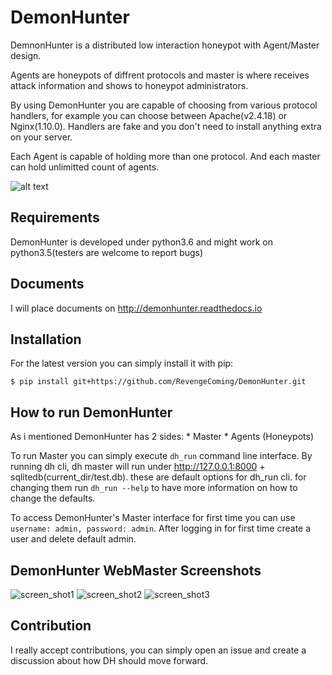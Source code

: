 # DemonHunter

DemnonHunter is a distributed low interaction honeypot with Agent/Master design.

Agents are honeypots of diffrent protocols and master is where receives attack information and shows to honeypot administrators.

By using DemonHunter you are capable of choosing from various protocol handlers, for example you can choose between Apache(v2.4.18) or Nginx(1.10.0). Handlers are fake and you don't need to install anything extra on your server.

Each Agent is capable of holding more than one protocol. And each master can hold unlimitted count of agents.

![alt text](https://cloud.githubusercontent.com/assets/23046907/26075182/9e23721c-39c9-11e7-87fd-53e9633a02d1.jpg)


## Requirements

DemonHunter is developed under python3.6 and might work on python3.5(testers are welcome to report bugs)

## Documents

I will place documents on http://demonhunter.readthedocs.io

## Installation

For the latest version you can simply install it with pip:
```
$ pip install git+https://github.com/RevengeComing/DemonHunter.git
```

## How to run DemonHunter

As i mentioned DemonHunter has 2 sides:
	* Master
	* Agents (Honeypots)

To run Master you can simply execute ```dh_run``` command line interface.
By running dh cli, dh master will run under http://127.0.0.1:8000 + sqlitedb(current_dir/test.db). these are default options for dh_run cli. for changing them run ```dh_run --help``` to have more information on how to change the defaults.

To access DemonHunter's Master interface for first time you can use ```username: admin, password: admin```. After logging in for first time create a user and delete default admin.

## DemonHunter WebMaster Screenshots

![screen_shot1](https://screenshotscdn.firefoxusercontent.com/images/c3e22529-585d-40ad-accd-e70a53b38718.png)
![screen_shot2](https://screenshotscdn.firefoxusercontent.com/images/aa89451e-1a81-432a-8adb-69964bfd0d8b.png)
![screen_shot3](https://screenshotscdn.firefoxusercontent.com/images/9de9a85d-aa0d-480e-9c80-a50f526d907d.png)

## Contribution

I really accept contributions, you can simply open an issue and create a discussion about how DH should move forward.